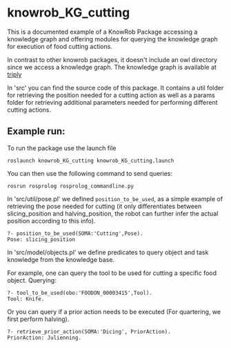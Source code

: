 # knowrob_KG_cutting

This is a documented example of a KnowRob Package accessing a knowledge graph and offering modules for querying the knowledge graph for execution of food cutting actions. 

In contrast to other knowrob packages, it doesn't include an owl directory since we access a knowledge graph.
The knowledge graph is available at <a href='https://krr.triply.cc/mkumpel/ProductKG/sparql/ProductKG'>triply</a>

In 'src' you can find the source code of this package. It contains a util folder for retrieving the position needed for a cutting action as well as a params folder for retrieving additional parameters needed for performing different cutting actions.

## Example run:

To run the package use the launch file

```
roslaunch knowrob_KG_cutting knowrob_KG_cutting.launch
```

You can then use the following command to send queries:

```
rosrun rosprolog rosprolog_commandline.py
```

In 'src/util/pose.pl' we defined `position_to_be_used`, as a simple example of retrieving the pose needed for cutting (it only differentiates between slicing_position and halving_position, the robot can further infer the actual position according to this info). 

```
?- position_to_be_used(SOMA:'Cutting',Pose).
Pose: slicing_position
```

In 'src/model/objects.pl' we define predicates to query object and task knowledge from the knowledge base. 

For example, one can query the tool to be used for cutting a specific food object.
Querying:
```
?- tool_to_be_used(obo:'FOODON_00003415',Tool).
Tool: Knife.
```

Or you can query if a prior action needs to be executed (For quartering, we first perform halving).
```
?- retrieve_prior_action(SOMA:'Dicing', PriorAction).
PriorAction: Julienning.
```
